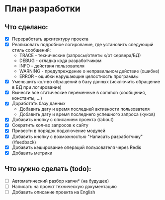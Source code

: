 # План разработки

## Что сделано:

- [x] Переработать архитектуру проекта
- [x] Реализовать подробное логирование, где установить следующий стиль сообщений:
  - TRACE - технические (запросы/ответы к/от сервера/БД)
  - DEBUG - отладка кода разработчиком
  - INFO - действия пользователя
  - WARNING - предупреждение о неправильном действие (ошибке)
  - ERROR - ошибки нарушающие целостность программы
- [x] Уменьшить кол-во обращений в базу данных (исключить обращение в БД при логирование)
- [x] Вынести все статические переменные в common (сообщения, константы, ...)
- [x] Доработать базу данных
  - Добавить дату и время последней активности пользователя
  - Добавить дату и время последнего успешного запроса (куков)
- [x] Добавить кнопку с описанием проекта (/about)
- [x] Сократить кол-во запросов к сайту
- [x] Привести в порядок подключение модулей
- [x] Добавить кнопку с возможностью "Написать разработчику" (/feedback)
- [x] Добавить кэширование операций пользователя через Redis
- [x] Добавить метрики

## Что нужно сделать (todo):
- [ ] Автоматический разбор капчи* (на будущее)
- [ ] Написать на проект техническую документацию
- [ ] Добавить описание проекта на English
